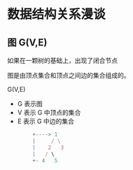 # 数据结构关系漫谈

## 图 G(V,E)

如果在一颗树的基础上，出现了闭合节点

图是由顶点集合和顶点之间边的集合组成的。

G(V,E) 
- G 表示图
- V 表示 G 中顶点的集合
- E 表示 G 中边的集合

```js
        +----> 1
        |     / \
        |    2   3
        |   / \
        +- 4   5
```


